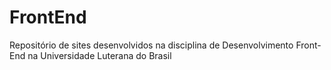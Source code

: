 # FrontEnd
Repositório de sites desenvolvidos na disciplina de Desenvolvimento Front-End na Universidade Luterana do Brasil
